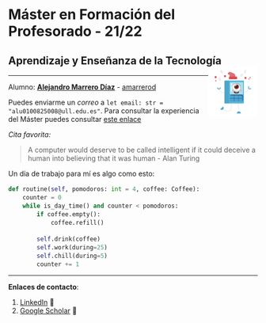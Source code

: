 # Máster en Formación del Profesorado - 21/22
## Aprendizaje y Enseñanza de la Tecnología <img src="logo.png" style="float: right;" alt="ULL" width="100"/>
---




Alumno: **[Alejandro Marrero Díaz](https://campusdoctoradoyposgrado2122.ull.es/user/profile.php?id=1156)** - [amarrerod](https://github.com/amarrerod)

Puedes enviarme un *correo* a `let email: str = "alu0100825008@ull.edu.es"`. Para consultar la experiencia del Máster puedes consultar [este enlace](master.md)

*Cita favorita:*
>A computer would deserve to be called intelligent if it could deceive a human into believing that it was human - Alan Turing


Un día de trabajo para mí es algo como esto:

```python
def routine(self, pomodoros: int = 4, coffee: Coffee):
    counter = 0
    while is_day_time() and counter < pomodoros:
        if coffee.empty():
            coffee.refill()
        
        self.drink(coffee)
        self.work(during=25)
        self.chill(during=5)
        counter += 1

```

---
**Enlaces de contacto**:

1. [LinkedIn](https://www.linkedin.com/in/alemarrero/) :briefcase:
2. [Google Scholar](https://scholar.google.es/citations?hl=es&authuser=2&user=-E9F8KEAAAAJ) :school:



<!-- [![Open in Visual Studio Code](https://classroom.github.com/assets/open-in-vscode-f059dc9a6f8d3a56e377f745f24479a46679e63a5d9fe6f495e02850cd0d8118.svg)](https://classroom.github.com/online_ide?assignment_repo_id=6129487&assignment_repo_type=AssignmentRepo) -->
